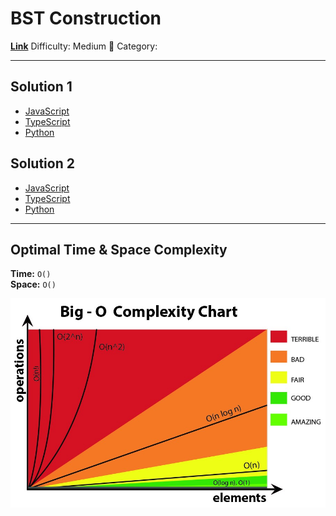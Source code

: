 # BST Construction

[**Link**]()
Difficulty: Medium 🔵
Category:

---

## Solution 1

- [JavaScript](./solution_1/bst-construction.js)
- [TypeScript](./solution_1/bst-construction.ts)
- [Python](./solution_1/bst-construction.py)

## Solution 2

- [JavaScript](./solution_2/bst-construction.js)
- [TypeScript](./solution_2/bst-construction.ts)
- [Python](./solution_2/bst-construction.py)

---

## Optimal Time & Space Complexity

**Time:** `O()`  
**Space:** `O()`

<img src="../../assets/big-o-complexity-chart.jpg" style="width: 600px"/>
